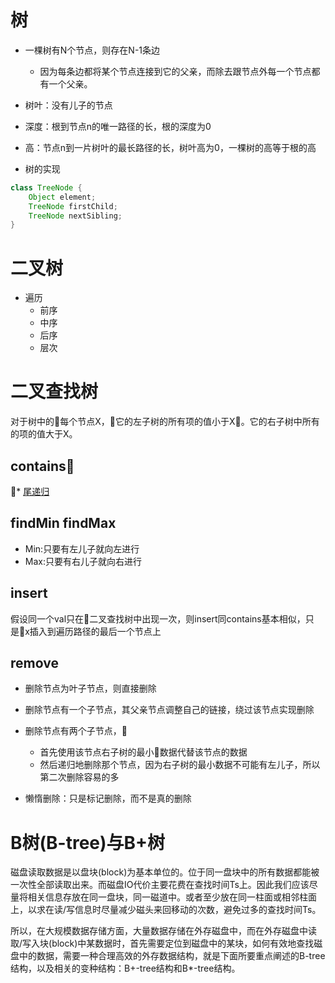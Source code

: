 # 树
* 一棵树有N个节点，则存在N-1条边
    * 因为每条边都将某个节点连接到它的父亲，而除去跟节点外每一个节点都有一个父亲。

* 树叶：没有儿子的节点
* 深度：根到节点n的唯一路径的长，根的深度为0
* 高：节点n到一片树叶的最长路径的长，树叶高为0，一棵树的高等于根的高
* 树的实现
```java
class TreeNode {
    Object element;
    TreeNode firstChild;
    TreeNode nextSibling;
}
```
# 二叉树
* 遍历
    * 前序
    * 中序
    * 后序
    * 层次

# 二叉查找树
对于树中的每个节点X，它的左子树的所有项的值小于X。它的右子树中所有的项的值大于X。

## contains
* [尾递归](https://www.zhihu.com/question/20761771)

## findMin findMax
* Min:只要有左儿子就向左进行
* Max:只要有右儿子就向右进行

## insert
假设同一个val只在二叉查找树中出现一次，则insert同contains基本相似，只是x插入到遍历路径的最后一个节点上

## remove

* 删除节点为叶子节点，则直接删除
* 删除节点有一个子节点，其父亲节点调整自己的链接，绕过该节点实现删除
* 删除节点有两个子节点，
    * 首先使用该节点右子树的最小数据代替该节点的数据
    * 然后递归地删除那个节点，因为右子树的最小数据不可能有左儿子，所以第二次删除容易的多


* 懒惰删除：只是标记删除，而不是真的删除

# B树(B-tree)与B+树
磁盘读取数据是以盘块(block)为基本单位的。位于同一盘块中的所有数据都能被一次性全部读取出来。而磁盘IO代价主要花费在查找时间Ts上。因此我们应该尽量将相关信息存放在同一盘块，同一磁道中。或者至少放在同一柱面或相邻柱面上，以求在读/写信息时尽量减少磁头来回移动的次数，避免过多的查找时间Ts。

所以，在大规模数据存储方面，大量数据存储在外存磁盘中，而在外存磁盘中读取/写入块(block)中某数据时，首先需要定位到磁盘中的某块，如何有效地查找磁盘中的数据，需要一种合理高效的外存数据结构，就是下面所要重点阐述的B-tree结构，以及相关的变种结构：B+-tree结构和B*-tree结构。